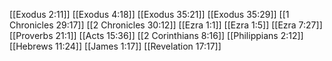 [[Exodus 2:11]]
[[Exodus 4:18]]
[[Exodus 35:21]]
[[Exodus 35:29]]
[[1 Chronicles 29:17]]
[[2 Chronicles 30:12]]
[[Ezra 1:1]]
[[Ezra 1:5]]
[[Ezra 7:27]]
[[Proverbs 21:1]]
[[Acts 15:36]]
[[2 Corinthians 8:16]]
[[Philippians 2:12]]
[[Hebrews 11:24]]
[[James 1:17]]
[[Revelation 17:17]]
